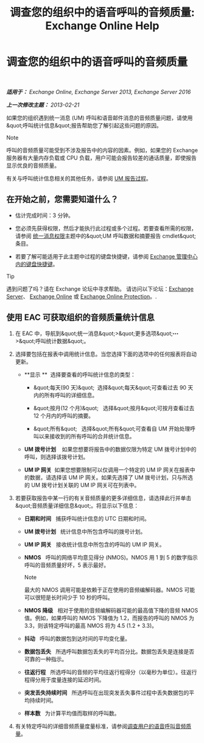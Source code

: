 ﻿---
title: '调查您的组织中的语音呼叫的音频质量: Exchange Online Help'
TOCTitle: 调查您的组织中的语音呼叫的音频质量
ms:assetid: 8a87694b-1678-4a01-859f-5ad3b2c73db5
ms:mtpsurl: https://technet.microsoft.com/zh-cn/library/JJ659069(v=EXCHG.150)
ms:contentKeyID: 50556629
ms.date: 05/23/2018
mtps_version: v=EXCHG.150
ms.translationtype: MT
---

# 调查您的组织中的语音呼叫的音频质量

 

_**适用于：** Exchange Online, Exchange Server 2013, Exchange Server 2016_

_**上一次修改主题：** 2013-02-21_

如果您的组织遇到统一消息 (UM) 呼叫和语音邮件消息的音频质量问题，请使用\&quot;呼叫统计信息\&quot;报告帮助您了解引起这些问题的原因。

> [!NOTE]  
> 呼叫的音频质量可能受到不涉及报告中的内容的因素。例如，如果您的 Exchange 服务器有大量内存负载或 CPU 负载，用户可能会报告较差的通话质量，即使报告显示优良的音频质量。


有关与呼叫统计信息相关的其他任务，请参阅 [UM 报告过程](um-reports-procedures-exchange-2013-help.md)。

## 在开始之前，您需要知道什么？

  - 估计完成时间：3 分钟。

  - 您必须先获得权限，然后才能执行此过程或多个过程。若要查看所需的权限，请参阅 [统一消息权限](unified-messaging-permissions-exchange-2013-help.md)主题中的\&quot;UM 呼叫数据和摘要报告 cmdlet\&quot;条目。

  - 若要了解可能适用于此主题中过程的键盘快捷键，请参阅 [Exchange 管理中心内的键盘快捷键](keyboard-shortcuts-in-the-exchange-admin-center-exchange-online-protection-help.md)。

> [!TIP]  
> 遇到问题了吗？请在 Exchange 论坛中寻求帮助。 请访问以下论坛：<a href="https://go.microsoft.com/fwlink/p/?linkid=60612">Exchange Server</a>、 <a href="https://go.microsoft.com/fwlink/p/?linkid=267542">Exchange Online</a> 或 <a href="https://go.microsoft.com/fwlink/p/?linkid=285351">Exchange Online Protection</a>。.


## 使用 EAC 可获取组织的音频质量统计信息

1.  在 EAC 中，导航到\&quot;统一消息\&quot;\>\&quot;更多选项\&quot;![更多选项图标](images/JJ150550.5381819e-3b21-4873-8714-e9b956290b28(EXCHG.150).gif "更多选项图标") \>\&quot;呼叫统计数据\&quot;。

2.  选择要包括在报表中调用统计信息。当您选择下面的选项中的任何报表将自动更新。
    
      - **显示 **  选择要查看的呼叫统计信息的类型：
        
          - \&quot;每天(90 天)\&quot;  选择\&quot;每天\&quot;可查看过去 90 天内的所有呼叫的详细信息。
        
          - \&quot;按月(12 个月)\&quot;   选择\&quot;按月\&quot;可按月查看过去 12 个月内的呼叫的摘要。
        
          - \&quot;所有\&quot;   选择\&quot;所有\&quot;可查看自 UM 开始处理呼叫以来接收到的所有呼叫的合并统计信息。
    
      - **UM 拨号计划**    如果您想要将报告中的数据仅限为特定 UM 拨号计划中的呼叫，则选择该拨号计划。
    
      - **UM IP 网关**  如果您想要限制可以仅调用一个特定的 UM IP 网关在报表中的数据，请选择该 UM IP 网关。如果先选择了 UM 拨号计划，只与所选的 UM 拨号计划关联的 UM IP 网关可在列表中。

3.  若要获取报告中某一行的有关音频质量的更多详细信息，请选择此行并单击\&quot;音频质量详细信息\&quot;。将显示以下信息：
    
      - **日期和时间**   捕获呼叫统计信息的 UTC 日期和时间。
    
      - **UM 拨号计划**   统计信息中所包含呼叫的拨号计划。
    
      - **UM IP 网关**   接收统计信息中所包含的呼叫的 UM IP 网关。
    
      - **NMOS**   呼叫的网络平均意见得分 (NMOS)。NMOS 用 1 到 5 的数字指示呼叫的音频质量好坏，5 表示最好。
        
        > [!NOTE]  
        > 最大的 NMOS 调用可能是依赖于正在使用的音频编解码器。NMOS 可能可以很短是长时间少于 10 秒的呼叫。
    
      - **NMOS 降级**   相对于使用的音频编解码器可能的最高值下降的音频 NMOS 值。例如，如果呼叫的 NMOS 下降值为 1.2，而报告的呼叫的 NMOS 为 3.3，则该特定呼叫的最高 NMOS 将为 4.5 (1.2 + 3.3)。
    
      - **抖动**   呼叫的数据包到达时间的平均变化量。
    
      - **数据包丢失**   所选呼叫数据包丢失的平均百分比。数据包丢失是连接是否可靠的一种指示。
    
      - **往返行程**   所选呼叫的音频的平均往返行程得分（以毫秒为单位）。往返行程得分用于度量连接的延迟时间。
    
      - **突发丢失持续时间**   所选呼叫在出现突发丢失事件过程中丢失数据包的平均持续时间。
    
      - **样本数**   为计算平均值而取样的呼叫数。

4.  有关特定呼叫的详细音频质量度量标准，请参阅[调查用户的语音呼叫音频质量](investigate-the-audio-quality-of-voice-calls-for-a-user-exchange-2013-help.md)。

